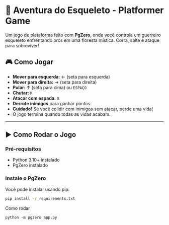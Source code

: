 # 🦴 Aventura do Esqueleto - Platformer Game

Um jogo de plataforma feito com **PgZero**, onde você controla um guerreiro esqueleto enfrentando orcs em uma floresta mística. Corra, salte e ataque para sobreviver!

## 🎮 Como Jogar

- **Mover para esquerda:** ← (seta para esquerda)
- **Mover para direita:** → (seta para direita)
- **Pular:** ↑ (seta para cima) ou `ESPAÇO`
- **Chutar:** `K`
- **Atacar com espada:** `S`
- **Derrote inimigos** para ganhar pontos
- **Cuidado!** Se você colidir com inimigos sem atacar, perde uma vida!
- O jogo termina quando todas as vidas acabam.

---

## ▶️ Como Rodar o Jogo

### Pré-requisitos

- Python 3.10+ instalado
- PgZero instalado

### Instale o PgZero

Você pode instalar usando pip:

```bash
pip install -r requirements.txt
```

Como rodar 
```
python -m pgzero app.py
```

